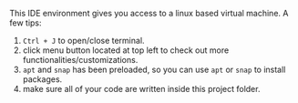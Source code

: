 This IDE environment gives you access to a linux based virtual machine.
A few tips:
1. `Ctrl + J` to open/close terminal.
2. click menu button located at top left to check out more functionalities/customizations.
3. `apt` and `snap` has been preloaded, so you can use `apt` or `snap` to install packages.
4. make sure all of your code are written inside this project folder.
